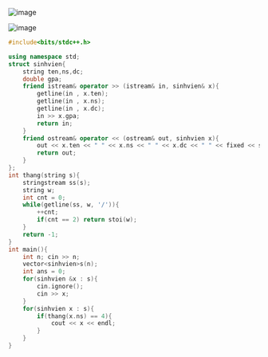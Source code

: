 ![image](https://github.com/Llam-a/Practice_Cpp/assets/115911041/f73179c8-21ec-4d9d-a8e3-1e50843df754)

![image](https://github.com/Llam-a/Practice_Cpp/assets/115911041/34453025-df07-49ae-8d7f-db6f90453ad3)

```cpp
#include<bits/stdc++.h>

using namespace std;
struct sinhvien{
    string ten,ns,dc;
    double gpa;
    friend istream& operator >> (istream& in, sinhvien& x){
        getline(in , x.ten);
        getline(in , x.ns);
        getline(in , x.dc);
        in >> x.gpa;
        return in;
    }
    friend ostream& operator << (ostream& out, sinhvien x){
        out << x.ten << " " << x.ns << " " << x.dc << " " << fixed << setprecision(2) << x.gpa;
        return out;
    }
};
int thang(string s){
    stringstream ss(s);
    string w;
    int cnt = 0;
    while(getline(ss, w, '/')){
        ++cnt;
        if(cnt == 2) return stoi(w);
    }
    return -1;
}
int main(){
    int n; cin >> n;
    vector<sinhvien>s(n);
    int ans = 0;
    for(sinhvien &x : s){
        cin.ignore();
        cin >> x;
    }
    for(sinhvien x : s){
        if(thang(x.ns) == 4){
            cout << x << endl;
        }
    }
}
```
